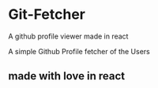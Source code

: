 # Git-Fetcher
A github profile viewer made in react

A simple Github Profile fetcher of the Users

## made with love in react
